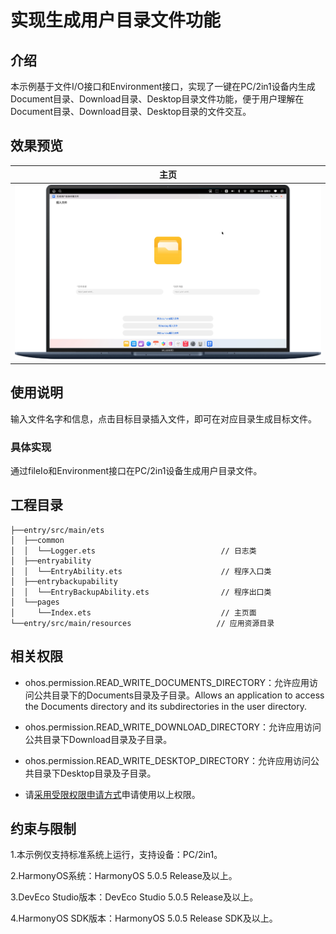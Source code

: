 # 实现生成用户目录文件功能

## 介绍

本示例基于文件I/O接口和Environment接口，实现了一键在PC/2in1设备内生成Document目录、Download目录、Desktop目录文件功能，便于用户理解在
Document目录、Download目录、Desktop目录的文件交互。


## 效果预览
| **主页**                                          |
|-------------------------------------------------|
| <img src="screenshots/image.png" width="800px"> |


## 使用说明

输入文件名字和信息，点击目标目录插入文件，即可在对应目录生成目标文件。


### 具体实现

通过fileIo和Environment接口在PC/2in1设备生成用户目录文件。

## 工程目录
```
├──entry/src/main/ets 
│  ├──common
│  │  └──Logger.ets                            // 日志类 
│  ├──entryability
│  │  └──EntryAbility.ets                      // 程序入口类 
│  ├──entrybackupability
│  │  └──EntryBackupAbility.ets                // 程序出口类
│  └──pages
│     └──Index.ets                             // 主页面
└──entry/src/main/resources                   // 应用资源目录
```

## 相关权限

- ohos.permission.READ_WRITE_DOCUMENTS_DIRECTORY：允许应用访问公共目录下的Documents目录及子目录。Allows an application to access the Documents directory and its subdirectories in the user directory.
- ohos.permission.READ_WRITE_DOWNLOAD_DIRECTORY：允许应用访问公共目录下Download目录及子目录。
- ohos.permission.READ_WRITE_DESKTOP_DIRECTORY：允许应用访问公共目录下Desktop目录及子目录。

- 请[采用受限权限申请方式](https://developer.huawei.com/consumer/cn/doc/harmonyos-guides/declare-permissions-in-acl)申请使用以上权限。

## 约束与限制

1.本示例仅支持标准系统上运行，支持设备：PC/2in1。

2.HarmonyOS系统：HarmonyOS 5.0.5 Release及以上。

3.DevEco Studio版本：DevEco Studio 5.0.5 Release及以上。

4.HarmonyOS SDK版本：HarmonyOS 5.0.5 Release SDK及以上。